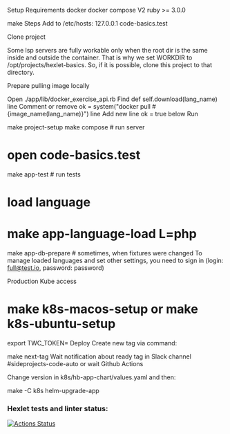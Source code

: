 Setup
Requirements
docker
docker compose V2
ruby >= 3.0.0

make
Steps
Add to /etc/hosts: 127.0.0.1 code-basics.test

Clone project

Some lsp servers are fully workable only when the root dir is the same inside and outside the container. That is why we set WORKDIR to /opt/projects/hexlet-basics. So, if it is possible, clone this project to that directory.

Prepare pulling image locally

Open ./app/lib/docker_exercise_api.rb
Find def self.download(lang_name) line
Comment or remove ok = system("docker pull #{image_name(lang_name)}") line
Add new line ok = true below
Run

make project-setup
make compose # run server
# open code-basics.test

make app-test # run tests

# load language
# make app-language-load L=php

make app-db-prepare # sometimes, when fixtures were changed
To manage loaded languages and set other settings, you need to sign in (login: full@test.io, password: password)

Production
Kube access

# make k8s-macos-setup or make k8s-ubuntu-setup
export TWC_TOKEN=<your token>
Deploy
Create new tag via command:

make next-tag
Wait notification about ready tag in Slack channel #sideprojects-code-auto or wait Github Actions

Change version in k8s/hb-app-chart/values.yaml and then:

make -C k8s helm-upgrade-app



### Hexlet tests and linter status:
[![Actions Status](https://github.com/nic11371/devops-for-programmers-project-74/actions/workflows/hexlet-check.yml/badge.svg)](https://github.com/nic11371/devops-for-programmers-project-74/actions)